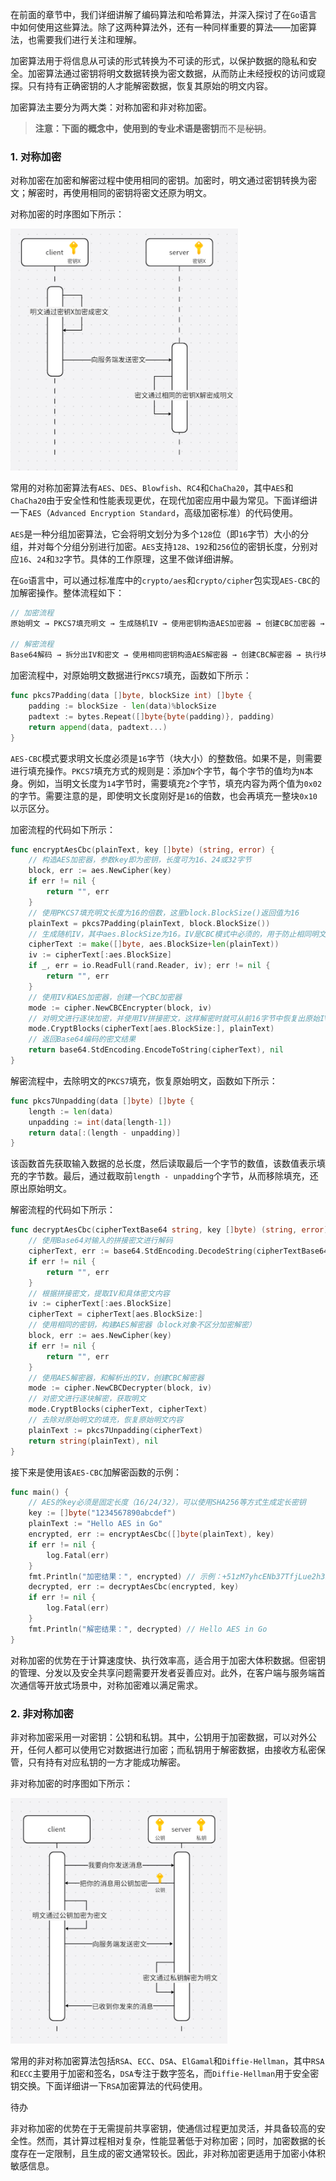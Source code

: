 在前面的章节中，我们详细讲解了编码算法和哈希算法，并深入探讨了在`Go`语言中如何使用这些算法。除了这两种算法外，还有一种同样重要的算法——加密算法，也需要我们进行关注和理解。

加密算法用于将信息从可读的形式转换为不可读的形式，以保护数据的隐私和安全。加密算法通过密钥将明文数据转换为密文数据，从而防止未经授权的访问或窥探。只有持有正确密钥的人才能解密数据，恢复其原始的明文内容。

加密算法主要分为两大类：对称加密和非对称加密。

> **注意：**下面的概念中，使用到的专业术语是**密钥**而不是~~秘钥~~。

### 1. 对称加密

对称加密在加密和解密过程中使用相同的密钥。加密时，明文通过密钥转换为密文；解密时，再使用相同的密钥将密文还原为明文。

对称加密的时序图如下所示：

<img src="image/image-20240904143932603.png" alt="image-20240904143932603" style="zoom:45%;" />

常用的对称加密算法有`AES`、`DES`、`Blowfish`、`RC4`和`ChaCha20`，其中`AES`和`ChaCha20`由于安全性和性能表现更优，在现代加密应用中最为常见。下面详细讲一下`AES`（`Advanced Encryption Standard`，高级加密标准）的代码使用。

`AES`是一种分组加密算法，它会将明文划分为多个`128`位（即`16`字节）大小的分组，并对每个分组分别进行加密。`AES`支持`128`、`192`和`256`位的密钥长度，分别对应`16`、`24`和`32`字节。具体的工作原理，这里不做详细讲解。

在`Go`语言中，可以通过标准库中的`crypto/aes`和`crypto/cipher`包实现`AES-CBC`的加解密操作。整体流程如下：

```scss
// 加密流程
原始明文 → PKCS7填充明文 → 生成随机IV → 使用密钥构造AES加密器 → 创建CBC加密器 → 执行块加密 → 拼接IV+密文 → Base64编码

// 解密流程
Base64解码 → 拆分出IV和密文 → 使用相同密钥构造AES解密器 → 创建CBC解密器 → 执行块解密 → 去除PKCS7填充 → 获取原始明文
```

加密流程中，对原始明文数据进行`PKCS7`填充，函数如下所示：

```go
func pkcs7Padding(data []byte, blockSize int) []byte {
	padding := blockSize - len(data)%blockSize
	padtext := bytes.Repeat([]byte{byte(padding)}, padding)
	return append(data, padtext...)
}
```

`AES-CBC`模式要求明文长度必须是`16`字节（块大小）的整数倍。如果不是，则需要进行填充操作。`PKCS7`填充方式的规则是：添加`N`个字节，每个字节的值均为`N`本身。例如，当明文长度为`14`字节时，需要填充`2`个字节，填充内容为两个值为`0x02`的字节。需要注意的是，即使明文长度刚好是`16`的倍数，也会再填充一整块`0x10`以示区分。

加密流程的代码如下所示：

```go
func encryptAesCbc(plainText, key []byte) (string, error) {
	// 构造AES加密器，参数key即为密钥，长度可为16、24或32字节
	block, err := aes.NewCipher(key)
	if err != nil {
		return "", err
	}
	// 使用PKCS7填充明文长度为16的倍数，这里block.BlockSize()返回值为16
	plainText = pkcs7Padding(plainText, block.BlockSize())
	// 生成随机IV，其中aes.BlockSize为16。IV是CBC模式中必须的，用于防止相同明文产生相同密文
	cipherText := make([]byte, aes.BlockSize+len(plainText))
	iv := cipherText[:aes.BlockSize]
	if _, err = io.ReadFull(rand.Reader, iv); err != nil {
		return "", err
	}
	// 使用IV和AES加密器，创建一个CBC加密器
	mode := cipher.NewCBCEncrypter(block, iv)
	// 对明文进行逐块加密，并使用IV拼接密文，这样解密时就可从前16字节中恢复出原始IV
	mode.CryptBlocks(cipherText[aes.BlockSize:], plainText)
	// 返回Base64编码的密文结果
	return base64.StdEncoding.EncodeToString(cipherText), nil
}
```

解密流程中，去除明文的`PKCS7`填充，恢复原始明文，函数如下所示：

```go
func pkcs7Unpadding(data []byte) []byte {
	length := len(data)
	unpadding := int(data[length-1])
	return data[:(length - unpadding)]
}
```

该函数首先获取输入数据的总长度，然后读取最后一个字节的数值，该数值表示填充的字节数。最后，通过截取前`length - unpadding`个字节，从而移除填充，还原出原始明文。

解密流程的代码如下所示：

```go
func decryptAesCbc(cipherTextBase64 string, key []byte) (string, error) {
	// 使用Base64对输入的拼接密文进行解码
	cipherText, err := base64.StdEncoding.DecodeString(cipherTextBase64)
	if err != nil {
		return "", err
	}
	// 根据拼接密文，提取IV和具体密文内容
	iv := cipherText[:aes.BlockSize]
	cipherText = cipherText[aes.BlockSize:]
	// 使用相同的密钥，构建AES解密器（block对象不区分加密解密）
	block, err := aes.NewCipher(key)
	if err != nil {
		return "", err
	}
	// 使用AES解密器，和解析出的IV，创建CBC解密器
	mode := cipher.NewCBCDecrypter(block, iv)
	// 对密文进行逐块解密，获取明文
	mode.CryptBlocks(cipherText, cipherText)
	// 去除对原始明文的填充，恢复原始明文内容
	plainText := pkcs7Unpadding(cipherText)
	return string(plainText), nil
}
```

接下来是使用该`AES-CBC`加解密函数的示例：

```go
func main() {
	// AES的key必须是固定长度（16/24/32），可以使用SHA256等方式生成定长密钥
	key := []byte("1234567890abcdef")
	plainText := "Hello AES in Go"
	encrypted, err := encryptAesCbc([]byte(plainText), key)
	if err != nil {
		log.Fatal(err)
	}
	fmt.Println("加密结果：", encrypted) // 示例：+51zM7yhcENb37TfjLue2h3z9Qmfmtr0p2KMapO294A=
	decrypted, err := decryptAesCbc(encrypted, key)
	if err != nil {
		log.Fatal(err)
	}
	fmt.Println("解密结果：", decrypted) // Hello AES in Go
}
```

对称加密的优势在于计算速度快、执行效率高，适合用于加密大体积数据。但密钥的管理、分发以及安全共享问题需要开发者妥善应对。此外，在客户端与服务端首次通信等开放式场景中，对称加密难以满足需求。

### 2. 非对称加密

非对称加密采用一对密钥：公钥和私钥。其中，公钥用于加密数据，可以对外公开，任何人都可以使用它对数据进行加密；而私钥用于解密数据，由接收方私密保管，只有持有对应私钥的一方才能成功解密。

非对称加密的时序图如下所示：

<img src="image/image-20240904145037135.png" alt="image-20240904145037135" style="zoom:45%;" />

常用的非对称加密算法包括`RSA`、`ECC`、`DSA`、`ElGamal`和`Diffie-Hellman`，其中`RSA`和`ECC`主要用于加密和签名，`DSA`专注于数字签名，而`Diffie-Hellman`用于安全密钥交换。下面详细讲一下`RSA`加密算法的代码使用。

待办

非对称加密的优势在于无需提前共享密钥，使通信过程更加灵活，并具备较高的安全性。然而，其计算过程相对复杂，性能显著低于对称加密；同时，加密数据的长度存在一定限制，且生成的密文通常较长。因此，非对称加密更适用于加密小体积敏感信息。
